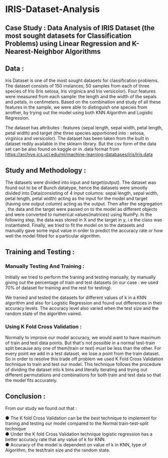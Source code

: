 # IRIS-Dataset-Analysis

## Case Study : Data Analysis of IRIS Dataset (the most sought datasets for Classification Problems) using Linear Regression and K-Nearest-Neighbor Algorithms

## Data : 

Iris Dataset is one of the most sought datasets for classification problems. The dataset consists of 150 instances; 50 samples from each of three species of Iris (Iris setosa, Iris virginica and Iris versicolor). Four features were measured from each sample: the length and the width of the sepals and petals, in centimeters. Based on the combination and study of all these features in the sample, we were able to distinguish one species from another, by trying out the model using both KNN Algorithm and Logistic Regression. 

The dataset has attributes : features (sepal length, sepal width, petal length, petal width) and target (the three species apportioned into : setosa, virginica and versicolor).
The dataset has been taken from the built in dataset redily available in the sklearn library. But the csv form of the data set can be also found on kaggle or in .data format from <a href = 'https://archive.ics.uci.edu/ml/machine-learning-databases/iris/iris.data'>https://archive.ics.uci.edu/ml/machine-learning-databases/iris/iris.data</a>


## Study and Methodology : 

The datasets were divided into input and target(output). The dataset was found out to be of Bunch datatype, hence the datasets were smootly divided into Data(consisting of 4 input columns: sepal length, sepal width, petal length, petal width) acting as the input for the model and target (having one output column) acting as the output. 
Then after the segregation , the data and the target were passed on to the model as different objects and were converted to numerical values(matrices) using NumPy. In the following step, the data was stored in X and the target in y, i.e the class was instantiated. Finally, we tried to fit the model on to the datasets and manually gave some input value in order to predict the accuracy rate or how well the model fitted for a particular algorithm. 


## Training and Testing :

### Manually Testing And Training :

Initially we tried to perform the traning and testing manually, by manually giving out the percentage of train and test datasets (in our case : we used 70% of dataset for training and the rest for testing). 

We tranied and tested the datasets for different values of k in a KNN algorithm and also for Logistic Regression and found out differences in their accuracy levels. The accuracy level also varied when the test size and the random state of the algorithm vaired. 

### Using K Fold Cross Validation :

Normally to improve our model accuracy, we would want to have maximum of train and test data points. But that's not possible in a normal test-train split because any one of them(train or test) must be less than the other. For every point we add in a test dataset, we lose a point from the train dataset.<br> 
So in order to resolve this trade off problem we used K Fold Cross Validation technique to train and test our model. This technique follows the procedure of dividing the dataset into k bins and literally iterating and trying out different permutations and combinations for both train and test data so that the model fits accurately. 

## Conclusion :

From our study we found out that :

●  The K fold Cross Validation can be the best technique to implement for traning and testing our model compared to the Normal train-test-split technique <br>
●  Under the  K fold Cross Validation technique logistic regression has a better accuracy rate that any value of k for KNN.<br>
●  Accuracy of the model is dependent on value of k in KNN, type of Algorithm, the test/train size and the random state.
